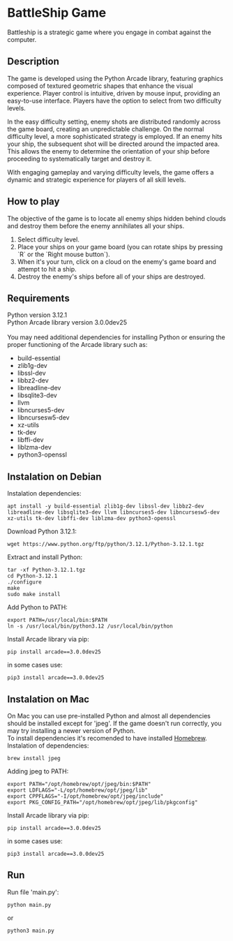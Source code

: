 # BattleShip Game

Battleship is a strategic game where you engage in combat against the computer.

## Description

The game is developed using the Python Arcade library, featuring graphics composed of textured geometric shapes that enhance the visual experience. Player control is intuitive, driven by mouse input, providing an easy-to-use interface. Players have the option to select from two difficulty levels.

In the easy difficulty setting, enemy shots are distributed randomly across the game board, creating an unpredictable challenge. On the normal difficulty level, a more sophisticated strategy is employed. If an enemy hits your ship, the subsequent shot will be directed around the impacted area. This allows the enemy to determine the orientation of your ship before proceeding to systematically target and destroy it.

With engaging gameplay and varying difficulty levels, the game offers a dynamic and strategic experience for players of all skill levels.

## How to play
The objective of the game is to locate all enemy ships hidden behind clouds and destroy them before the enemy annihilates all your ships.
<ol>
  <li>Select difficulty level.</li>
  <li>Place your ships on your game board (you can rotate ships by pressing `R` or the `Right mouse button`).</li>
  <li>When it's your turn, click on a cloud on the enemy's game board and attempt to hit a ship.</li>
  <li>Destroy the enemy's ships before all of your ships are destroyed.</li>
</ol>


## Requirements

Python version 3.12.1<br>
Python Arcade library version 3.0.0dev25<br><br>
You may need additional dependencies for installing Python or ensuring the proper functioning of the Arcade library such as:
<ul>
  <li>build-essential</li>
  <li>zlib1g-dev</li>
  <li>libssl-dev</li>
  <li>libbz2-dev</li>
  <li>libreadline-dev</li>
  <li>libsqlite3-dev</li>
  <li>llvm</li>
  <li>libncurses5-dev</li>
  <li>libncursesw5-dev</li>
  <li>xz-utils</li>
  <li>tk-dev</li>
  <li>libffi-dev</li>
  <li>liblzma-dev</li>
  <li>python3-openssl</li>
</ul>

## Instalation on Debian

Instalation dependencies:
```
apt install -y build-essential zlib1g-dev libssl-dev libbz2-dev libreadline-dev libsqlite3-dev llvm libncurses5-dev libncursesw5-dev xz-utils tk-dev libffi-dev liblzma-dev python3-openssl
```

Download Python 3.12.1: 
```
wget https://www.python.org/ftp/python/3.12.1/Python-3.12.1.tgz
```
Extract and install Python:
```
tar -xf Python-3.12.1.tgz
cd Python-3.12.1
./configure
make
sudo make install
```
Add Python to PATH:
```
export PATH=/usr/local/bin:$PATH
ln -s /usr/local/bin/python3.12 /usr/local/bin/python
```
Install Arcade library via pip:
```
pip install arcade==3.0.0dev25
```
in some cases use:
```
pip3 install arcade==3.0.0dev25
```

## Instalation on Mac
On Mac you can use pre-installed Python and almost all dependencies should be installed except for 'jpeg'. If the game doesn't run correctly, you may try installing a newer version of Python.<br>
To install dependencies it's recomended to have installed <a href=brew.sh>Homebrew</a>.<br>
Instalation of dependencies:
```
brew install jpeg
```
Adding jpeg to PATH:
```
export PATH="/opt/homebrew/opt/jpeg/bin:$PATH"
export LDFLAGS="-L/opt/homebrew/opt/jpeg/lib"
export CPPFLAGS="-I/opt/homebrew/opt/jpeg/include"
export PKG_CONFIG_PATH="/opt/homebrew/opt/jpeg/lib/pkgconfig"
```
Install Arcade library via pip:
```
pip install arcade==3.0.0dev25
```
in some cases use:
```
pip3 install arcade==3.0.0dev25
```

## Run

Run file 'main.py':
```
python main.py
```
or
```
python3 main.py
```